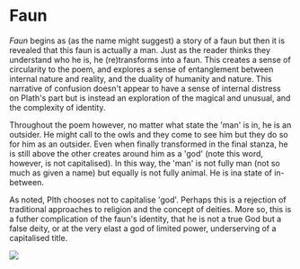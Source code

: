 # Faun
*Faun* begins as (as the name might suggest) a story of a faun but then it is revealed that this faun is actually a man. Just as the reader thinks they understand who he is, he (re)transforms into a faun. This creates a sense of circularity to the poem, and explores a sense of entanglement between internal nature and reality, and the duality of humanity and nature. This narrative of confusion doesn't appear to have a sense of internal distress on Plath's part but is instead an exploration of the magical and unusual, and the complexity of identity. 

Throughout the poem however, no matter what state the 'man' is in, he is an outsider. He might call to the owls and they come to see him but they do so for him as an outsider. Even when finally transformed in the final stanza, he is still above the other creates around him as a 'god' (note this word, however, is not capitalised). In this way, the 'man' is not fully man (not so much as given a name) but equally is not fully animal. He is ina state of in-between.

As noted, Plth chooses not to capitalise 'god'. Perhaps this is a rejection of traditional approaches to religion and the concept of deities. More so, this is a futher complication of the faun's identity, that he is not a true God but a false deity, or at the very elast a god of limited power, underserving of a capitalised title. 

<img src="https://Kaz-Michael.github.io/Faun.jpeg" />
